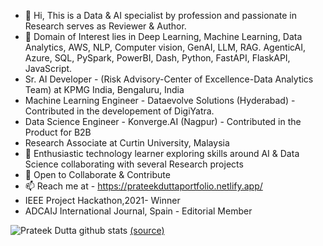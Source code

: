 - 👋 Hi, This is a Data & AI specialist by profession and passionate in Research serves as Reviewer & Author.
- 👀 Domain of Interest lies in Deep Learning, Machine Learning, Data Analytics, AWS, NLP, Computer vision, GenAI, LLM, RAG. AgenticAI, Azure, SQL, PySpark, PowerBI, Dash, Python, FastAPI, FlaskAPI, JavaScript.
- Sr. AI Developer - (Risk Advisory-Center of Excellence-Data Analytics Team) at KPMG India, Bengaluru, India
- Machine Learning Engineer - Dataevolve Solutions (Hyderabad) - Contributed in the developement of DigiYatra.
- Data Science Engineer - Konverge.AI (Nagpur) - Contributed in the Product for B2B
- Research Associate at Curtin University, Malaysia
- 🌱 Enthusiastic technology learner exploring skills around AI & Data Science collaborating with several Research projects
- 💞️ Open to Collaborate & Contribute
- 📫 Reach me at - https://prateekduttaportfolio.netlify.app/
- IEEE Project Hackathon,2021- Winner
- ADCAIJ International Journal, Spain - Editorial Member

![Prateek Dutta github stats](https://github-readme-stats.vercel.app/api?username=PrateekDutta2001&show_icons=true)
 [(source)](https://github.com/anuraghazra/github-readme-stats)

<!---
PrateekDutta2001/PrateekDutta2001 is a ✨ special ✨ repository because its `README.md` (this file) appears on your GitHub profile.
You can click the Preview link to take a look at your changes.
--->
